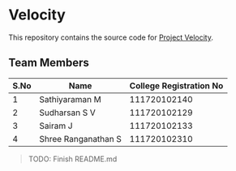 # Velocity

This repository contains the source code for [Project Velocity](https://github.com/CloudMavericks/20IT928-PRIEE-C7.git).

## Team Members

| S.No | Name                | College Registration No |
|------|---------------------|-------------------------| 
| 1    | Sathiyaraman M      | 111720102140            |
| 2    | Sudharsan S V       | 111720102129            |
| 3    | Sairam J            | 111720102133            |
| 4    | Shree Ranganathan S | 111720102310            |

> TODO: Finish README.md